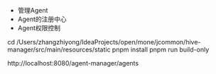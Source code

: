 + 管理Agent
+ Agent的注册中心
+ Agent权限控制


cd /Users/zhangzhiyong/IdeaProjects/open/mone/jcommon/hive-manager/src/main/resources/static
pnpm install
pnpm run build-only


http://localhost:8080/agent-manager/agents